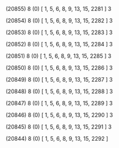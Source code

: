 (20855) 8 (0) [ 1, 5, 6, 8, 9, 13, 15, 2281 ] 3 


(20854) 8 (0) [ 1, 5, 6, 8, 9, 13, 15, 2282 ] 3 


(20853) 8 (0) [ 1, 5, 6, 8, 9, 13, 15, 2283 ] 3 


(20852) 8 (0) [ 1, 5, 6, 8, 9, 13, 15, 2284 ] 3 


(20851) 8 (0) [ 1, 5, 6, 8, 9, 13, 15, 2285 ] 3 


(20850) 8 (0) [ 1, 5, 6, 8, 9, 13, 15, 2286 ] 3 


(20849) 8 (0) [ 1, 5, 6, 8, 9, 13, 15, 2287 ] 3 


(20848) 8 (0) [ 1, 5, 6, 8, 9, 13, 15, 2288 ] 3 


(20847) 8 (0) [ 1, 5, 6, 8, 9, 13, 15, 2289 ] 3 


(20846) 8 (0) [ 1, 5, 6, 8, 9, 13, 15, 2290 ] 3 


(20845) 8 (0) [ 1, 5, 6, 8, 9, 13, 15, 2291 ] 3 


(20844) 8 (0) [ 1, 5, 6, 8, 9, 13, 15, 2292 ]  


